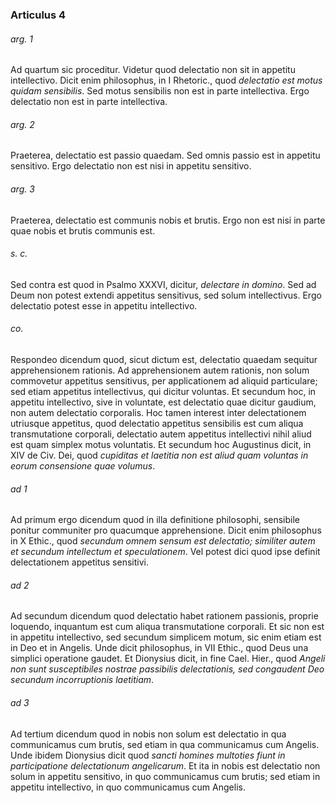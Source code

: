 ### Articulus 4

###### arg. 1
Ad quartum sic proceditur. Videtur quod delectatio non sit in appetitu intellectivo. Dicit enim philosophus, in I Rhetoric., quod *delectatio est motus quidam sensibilis*. Sed motus sensibilis non est in parte intellectiva. Ergo delectatio non est in parte intellectiva.

###### arg. 2
Praeterea, delectatio est passio quaedam. Sed omnis passio est in appetitu sensitivo. Ergo delectatio non est nisi in appetitu sensitivo.

###### arg. 3
Praeterea, delectatio est communis nobis et brutis. Ergo non est nisi in parte quae nobis et brutis communis est.

###### s. c.
Sed contra est quod in Psalmo XXXVI, dicitur, *delectare in domino*. Sed ad Deum non potest extendi appetitus sensitivus, sed solum intellectivus. Ergo delectatio potest esse in appetitu intellectivo.

###### co.
Respondeo dicendum quod, sicut dictum est, delectatio quaedam sequitur apprehensionem rationis. Ad apprehensionem autem rationis, non solum commovetur appetitus sensitivus, per applicationem ad aliquid particulare; sed etiam appetitus intellectivus, qui dicitur voluntas. Et secundum hoc, in appetitu intellectivo, sive in voluntate, est delectatio quae dicitur gaudium, non autem delectatio corporalis. Hoc tamen interest inter delectationem utriusque appetitus, quod delectatio appetitus sensibilis est cum aliqua transmutatione corporali, delectatio autem appetitus intellectivi nihil aliud est quam simplex motus voluntatis. Et secundum hoc Augustinus dicit, in XIV de Civ. Dei, quod *cupiditas et laetitia non est aliud quam voluntas in eorum consensione quae volumus*.

###### ad 1
Ad primum ergo dicendum quod in illa definitione philosophi, sensibile ponitur communiter pro quacumque apprehensione. Dicit enim philosophus in X Ethic., quod *secundum omnem sensum est delectatio; similiter autem et secundum intellectum et speculationem*. Vel potest dici quod ipse definit delectationem appetitus sensitivi.

###### ad 2
Ad secundum dicendum quod delectatio habet rationem passionis, proprie loquendo, inquantum est cum aliqua transmutatione corporali. Et sic non est in appetitu intellectivo, sed secundum simplicem motum, sic enim etiam est in Deo et in Angelis. Unde dicit philosophus, in VII Ethic., quod Deus una simplici operatione gaudet. Et Dionysius dicit, in fine Cael. Hier., quod *Angeli non sunt susceptibiles nostrae passibilis delectationis, sed congaudent Deo secundum incorruptionis laetitiam*.

###### ad 3
Ad tertium dicendum quod in nobis non solum est delectatio in qua communicamus cum brutis, sed etiam in qua communicamus cum Angelis. Unde ibidem Dionysius dicit quod *sancti homines multoties fiunt in participatione delectationum angelicarum*. Et ita in nobis est delectatio non solum in appetitu sensitivo, in quo communicamus cum brutis; sed etiam in appetitu intellectivo, in quo communicamus cum Angelis.

